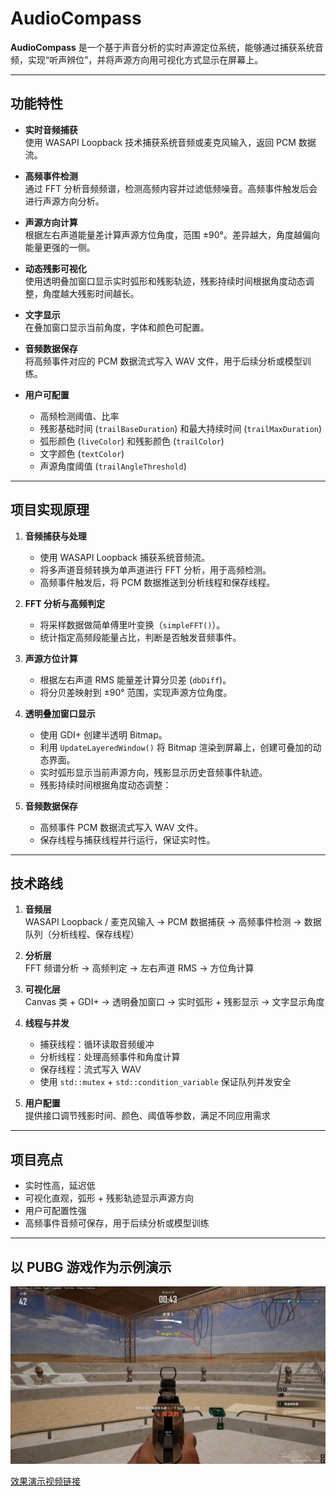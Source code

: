 # AudioCompass

**AudioCompass** 是一个基于声音分析的实时声源定位系统，能够通过捕获系统音频，实现“听声辨位”，并将声源方向用可视化方式显示在屏幕上。

---

## 功能特性

- **实时音频捕获**  
  使用 WASAPI Loopback 技术捕获系统音频或麦克风输入，返回 PCM 数据流。

- **高频事件检测**  
  通过 FFT 分析音频频谱，检测高频内容并过滤低频噪音。高频事件触发后会进行声源方向分析。

- **声源方向计算**  
  根据左右声道能量差计算声源方位角度，范围 ±90°。差异越大，角度越偏向能量更强的一侧。

- **动态残影可视化**  
  使用透明叠加窗口显示实时弧形和残影轨迹，残影持续时间根据角度动态调整，角度越大残影时间越长。

- **文字显示**  
  在叠加窗口显示当前角度，字体和颜色可配置。

- **音频数据保存**  
  将高频事件对应的 PCM 数据流式写入 WAV 文件，用于后续分析或模型训练。

- **用户可配置**  
  - 高频检测阈值、比率  
  - 残影基础时间 (`trailBaseDuration`) 和最大持续时间 (`trailMaxDuration`)  
  - 弧形颜色 (`liveColor`) 和残影颜色 (`trailColor`)  
  - 文字颜色 (`textColor`)  
  - 声源角度阈值 (`trailAngleThreshold`)

---

## 项目实现原理

1. **音频捕获与处理**  
   - 使用 WASAPI Loopback 捕获系统音频流。  
   - 将多声道音频转换为单声道进行 FFT 分析，用于高频检测。  
   - 高频事件触发后，将 PCM 数据推送到分析线程和保存线程。

2. **FFT 分析与高频判定**  
   - 将采样数据做简单傅里叶变换（`simpleFFT()`）。  
   - 统计指定高频段能量占比，判断是否触发音频事件。

3. **声源方位计算**  
   - 根据左右声道 RMS 能量差计算分贝差 (`dbDiff`)。  
   - 将分贝差映射到 ±90° 范围，实现声源方位角度。  

4. **透明叠加窗口显示**  
   - 使用 GDI+ 创建半透明 Bitmap。  
   - 利用 `UpdateLayeredWindow()` 将 Bitmap 渲染到屏幕上，创建可叠加的动态界面。  
   - 实时弧形显示当前声源方向，残影显示历史音频事件轨迹。  
   - 残影持续时间根据角度动态调整：


5. **音频数据保存**  
   - 高频事件 PCM 数据流式写入 WAV 文件。  
   - 保存线程与捕获线程并行运行，保证实时性。

---

## 技术路线

1. **音频层**  
   WASAPI Loopback / 麦克风输入 → PCM 数据捕获 → 高频事件检测 → 数据队列（分析线程、保存线程）

2. **分析层**  
   FFT 频谱分析 → 高频判定 → 左右声道 RMS → 方位角计算

3. **可视化层**  
   Canvas 类 + GDI+ → 透明叠加窗口 → 实时弧形 + 残影显示 → 文字显示角度

4. **线程与并发**  
   - 捕获线程：循环读取音频缓冲  
   - 分析线程：处理高频事件和角度计算  
   - 保存线程：流式写入 WAV  
   - 使用 `std::mutex` + `std::condition_variable` 保证队列并发安全

5. **用户配置**  
   提供接口调节残影时间、颜色、阈值等参数，满足不同应用需求

---

## 项目亮点

- 实时性高，延迟低  
- 可视化直观，弧形 + 残影轨迹显示声源方向  
- 用户可配置性强  
- 高频事件音频可保存，用于后续分析或模型训练

---

## 以 PUBG 游戏作为示例演示

![PUBG示例](PUBG.png)

[效果演示视频链接](https://www.bilibili.com/video/BV1gisSzuEb7/?spm_id_from=333.1368.list.card_archive.click)